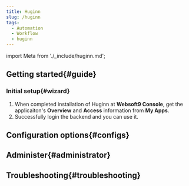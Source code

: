 ```yaml
---
title: Huginn
slug: /huginn
tags:
  - Automation
  - Workflow
  - huginn
---
```


import Meta from './_include/huginn.md';

<Meta name="meta" />

## Getting started{#guide}

### Initial setup{#wizard}

1. When completed installation of Huginn at **Websoft9 Console**, get the applicaiton's **Overview** and **Access** information from **My Apps**.  
2. Successfully login the backend and you can use it.

## Configuration options{#configs}

## Administer{#administrator}

## Troubleshooting{#troubleshooting}

